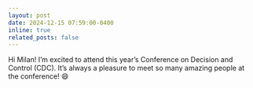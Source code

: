 ```yaml
---
layout: post
date: 2024-12-15 07:59:00-0400
inline: true
related_posts: false
---
```


Hi Milan! I’m excited to attend this year’s Conference on Decision and Control (CDC). It’s always a pleasure to meet so many amazing people at the conference! :smile:
